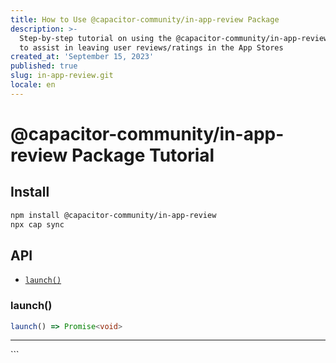 ```yaml
---
title: How to Use @capacitor-community/in-app-review Package
description: >-
  Step-by-step tutorial on using the @capacitor-community/in-app-review package
  to assist in leaving user reviews/ratings in the App Stores
created_at: 'September 15, 2023'
published: true
slug: in-app-review.git
locale: en
---
```

# @capacitor-community/in-app-review Package Tutorial

## Install

```bash
npm install @capacitor-community/in-app-review
npx cap sync
```

## API

<docgen-index>

- [`launch()`](#launch)

</docgen-index>

<docgen-api>
<!--Update the source file JSDoc comments and rerun docgen to update the docs below-->

### launch()

```typescript
launch() => Promise<void>
```

---

</docgen-api>
```
